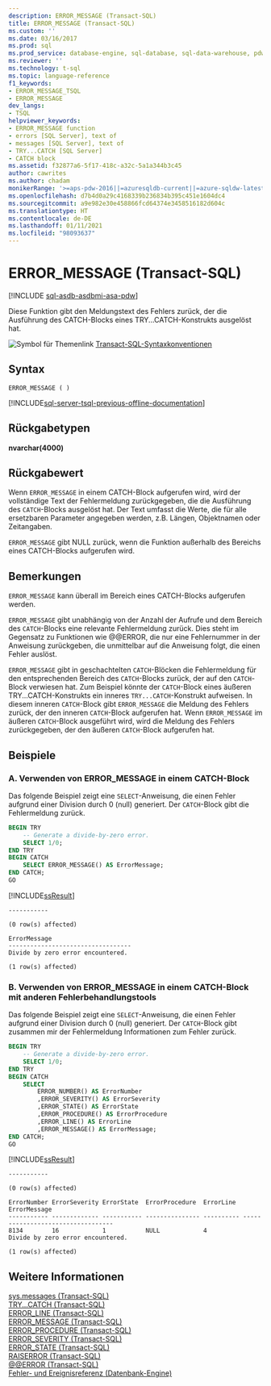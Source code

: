 ```yaml
---
description: ERROR_MESSAGE (Transact-SQL)
title: ERROR_MESSAGE (Transact-SQL)
ms.custom: ''
ms.date: 03/16/2017
ms.prod: sql
ms.prod_service: database-engine, sql-database, sql-data-warehouse, pdw
ms.reviewer: ''
ms.technology: t-sql
ms.topic: language-reference
f1_keywords:
- ERROR_MESSAGE_TSQL
- ERROR_MESSAGE
dev_langs:
- TSQL
helpviewer_keywords:
- ERROR_MESSAGE function
- errors [SQL Server], text of
- messages [SQL Server], text of
- TRY...CATCH [SQL Server]
- CATCH block
ms.assetid: f32877a6-5f17-418c-a32c-5a1a344b3c45
author: cawrites
ms.author: chadam
monikerRange: '>=aps-pdw-2016||=azuresqldb-current||=azure-sqldw-latest||>=sql-server-2016||>=sql-server-linux-2017||=azuresqldb-mi-current'
ms.openlocfilehash: d7b4d0a29c4168339b236834b395c451e1604dc4
ms.sourcegitcommit: a9e982e30e458866fcd64374e3458516182d604c
ms.translationtype: HT
ms.contentlocale: de-DE
ms.lasthandoff: 01/11/2021
ms.locfileid: "98093637"
---
```

# <a name="error_message-transact-sql"></a>ERROR_MESSAGE (Transact-SQL)
[!INCLUDE [sql-asdb-asdbmi-asa-pdw](../../includes/applies-to-version/sql-asdb-asdbmi-asa-pdw.md)]

Diese Funktion gibt den Meldungstext des Fehlers zurück, der die Ausführung des CATCH-Blocks eines TRY...CATCH-Konstrukts ausgelöst hat.  
  
 ![Symbol für Themenlink](../../database-engine/configure-windows/media/topic-link.gif "Symbol für Themenlink") [Transact-SQL-Syntaxkonventionen](../../t-sql/language-elements/transact-sql-syntax-conventions-transact-sql.md)  
  
## <a name="syntax"></a>Syntax  
  
```syntaxsql  
ERROR_MESSAGE ( )   
```  

[!INCLUDE[sql-server-tsql-previous-offline-documentation](../../includes/sql-server-tsql-previous-offline-documentation.md)]

## <a name="return-types"></a>Rückgabetypen
 **nvarchar(4000)**  
  
## <a name="return-value"></a>Rückgabewert  
Wenn `ERROR_MESSAGE` in einem CATCH-Block aufgerufen wird, wird der vollständige Text der Fehlermeldung zurückgegeben, die die Ausführung des `CATCH`-Blocks ausgelöst hat. Der Text umfasst die Werte, die für alle ersetzbaren Parameter angegeben werden, z.B. Längen, Objektnamen oder Zeitangaben.  
  
`ERROR_MESSAGE` gibt NULL zurück, wenn die Funktion außerhalb des Bereichs eines CATCH-Blocks aufgerufen wird.  
  
## <a name="remarks"></a>Bemerkungen  
`ERROR_MESSAGE` kann überall im Bereich eines CATCH-Blocks aufgerufen werden.  
  
`ERROR_MESSAGE` gibt unabhängig von der Anzahl der Aufrufe und dem Bereich des `CATCH`-Blocks eine relevante Fehlermeldung zurück. Dies steht im Gegensatz zu Funktionen wie @@ERROR, die nur eine Fehlernummer in der Anweisung zurückgeben, die unmittelbar auf die Anweisung folgt, die einen Fehler auslöst.  
  
`ERROR_MESSAGE` gibt in geschachtelten `CATCH`-Blöcken die Fehlermeldung für den entsprechenden Bereich des `CATCH`-Blocks zurück, der auf den `CATCH`-Block verwiesen hat. Zum Beispiel könnte der `CATCH`-Block eines äußeren TRY...CATCH-Konstrukts ein inneres `TRY...CATCH`-Konstrukt aufweisen. In diesem inneren `CATCH`-Block gibt `ERROR_MESSAGE` die Meldung des Fehlers zurück, der den inneren `CATCH`-Block aufgerufen hat. Wenn `ERROR_MESSAGE` im äußeren `CATCH`-Block ausgeführt wird, wird die Meldung des Fehlers zurückgegeben, der den äußeren `CATCH`-Block aufgerufen hat.  
  
## <a name="examples"></a>Beispiele  
  
### <a name="a-using-error_message-in-a-catch-block"></a>A. Verwenden von ERROR_MESSAGE in einem CATCH-Block  
Das folgende Beispiel zeigt eine `SELECT`-Anweisung, die einen Fehler aufgrund einer Division durch 0 (null) generiert. Der `CATCH`-Block gibt die Fehlermeldung zurück.  
  
```sql   
BEGIN TRY  
    -- Generate a divide-by-zero error.  
    SELECT 1/0;  
END TRY  
BEGIN CATCH  
    SELECT ERROR_MESSAGE() AS ErrorMessage;  
END CATCH;  
GO  
```
[!INCLUDE[ssResult](../../includes/ssresult-md.md)] 
```
-----------

(0 row(s) affected)

ErrorMessage
----------------------------------
Divide by zero error encountered.

(1 row(s) affected)

```  
  
### <a name="b-using-error_message-in-a-catch-block-with-other-error-handling-tools"></a>B. Verwenden von ERROR_MESSAGE in einem CATCH-Block mit anderen Fehlerbehandlungstools  
Das folgende Beispiel zeigt eine `SELECT`-Anweisung, die einen Fehler aufgrund einer Division durch 0 (null) generiert. Der `CATCH`-Block gibt zusammen mir der Fehlermeldung Informationen zum Fehler zurück.  
  
```sql  
BEGIN TRY  
    -- Generate a divide-by-zero error.  
    SELECT 1/0;  
END TRY  
BEGIN CATCH  
    SELECT  
        ERROR_NUMBER() AS ErrorNumber  
        ,ERROR_SEVERITY() AS ErrorSeverity  
        ,ERROR_STATE() AS ErrorState  
        ,ERROR_PROCEDURE() AS ErrorProcedure  
        ,ERROR_LINE() AS ErrorLine  
        ,ERROR_MESSAGE() AS ErrorMessage;  
END CATCH;  
GO  
```
[!INCLUDE[ssResult](../../includes/ssresult-md.md)] 
```
-----------

(0 row(s) affected)

ErrorNumber ErrorSeverity ErrorState  ErrorProcedure  ErrorLine  ErrorMessage
----------- ------------- ----------- --------------- ---------- ----------------------------------
8134        16            1           NULL            4          Divide by zero error encountered.

(1 row(s) affected)

```
  
## <a name="see-also"></a>Weitere Informationen  
 [sys.messages &#40;Transact-SQL&#41;](../../relational-databases/system-catalog-views/messages-for-errors-catalog-views-sys-messages.md)   
 [TRY...CATCH &#40;Transact-SQL&#41;](../../t-sql/language-elements/try-catch-transact-sql.md)   
 [ERROR_LINE &#40;Transact-SQL&#41;](../../t-sql/functions/error-line-transact-sql.md)   
 [ERROR_MESSAGE &#40;Transact-SQL&#41;](../../t-sql/functions/error-message-transact-sql.md)   
 [ERROR_PROCEDURE &#40;Transact-SQL&#41;](../../t-sql/functions/error-procedure-transact-sql.md)   
 [ERROR_SEVERITY &#40;Transact-SQL&#41;](../../t-sql/functions/error-severity-transact-sql.md)   
 [ERROR_STATE &#40;Transact-SQL&#41;](../../t-sql/functions/error-state-transact-sql.md)   
 [RAISERROR &#40;Transact-SQL&#41;](../../t-sql/language-elements/raiserror-transact-sql.md)   
 [@@ERROR &#40;Transact-SQL&#41;](../../t-sql/functions/error-transact-sql.md)     
 [Fehler- und Ereignisreferenz &#40;Datenbank-Engine&#41;](../../relational-databases/errors-events/errors-and-events-reference-database-engine.md)     
  
    

